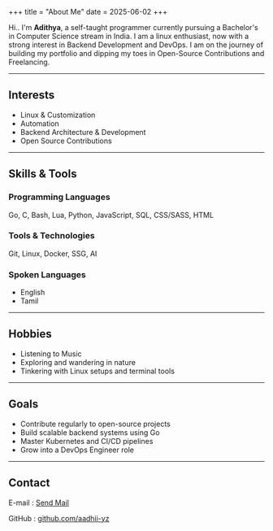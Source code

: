 +++
title = "About Me"
date = 2025-06-02
+++

Hi.. I'm **Adithya**, a self-taught programmer currently pursuing a Bachelor's in Computer Science stream in India. I am a linux enthusiast, now with a strong interest in Backend Development and DevOps. I am on the journey of building my portfolio and dipping my toes in Open-Source Contributions and Freelancing.

---

## Interests

- Linux & Customization
- Automation
- Backend Architecture & Development
- Open Source Contributions

---

## Skills & Tools

### Programming Languages

Go, C, Bash, Lua, Python, JavaScript, SQL, CSS/SASS, HTML

### Tools & Technologies

Git, Linux, Docker, SSG, AI

### Spoken Languages

- English
- Tamil

---

## Hobbies

- Listening to Music
- Exploring and wandering in nature
- Tinkering with Linux setups and terminal tools

---

## Goals

- Contribute regularly to open-source projects
- Build scalable backend systems using Go
- Master Kubernetes and CI/CD pipelines
- Grow into a DevOps Engineer role

---

## Contact

E-mail : [Send Mail](mailto:aadhii-yz+public@gmail.com)

GitHub : [github.com/aadhii-yz](https://github.com/aadhii-yz)
